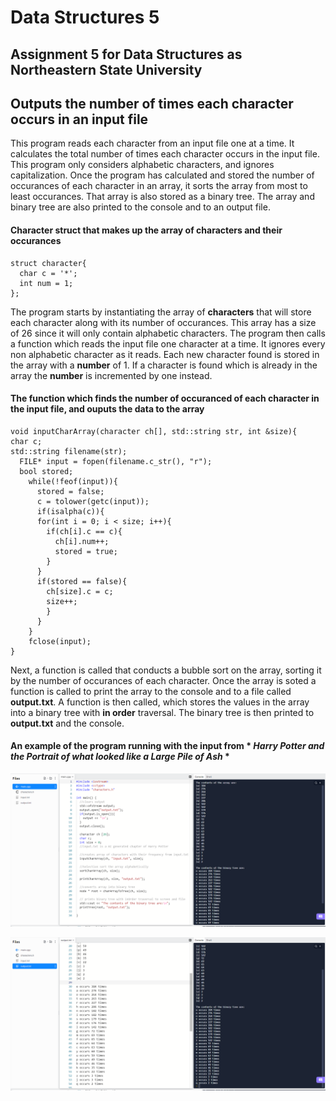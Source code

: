 # Data Structures 5
 
## Assignment 5 for Data Structures as Northeastern State University

## Outputs the number of times each character occurs in an input file

This program reads each character from an input file one at a time. It calculates the total number of times each character occurs in the input file. This program only considers alphabetic characters, and ignores capitalization. Once the program has calculated and stored the number of occurances of each character in an array, it sorts the array from most to least occurances. That array is also stored as a binary tree. The array and binary tree are also printed to the console and to an output file.

#### Character struct that makes up the array of characters and their occurances
```
struct character{
  char c = '*';
  int num = 1;
};
```

The program starts by instantiating the array of **characters** that will store each character along with its number of occurances. This array has a size of 26 since it will only contain alphabetic characters. The program then calls a function which reads the input file one character at a time. It ignores every non alphabetic character as it reads. Each new character found is stored in the array with a **number** of 1. If a character is found which is already in the array the **number** is incremented by one instead.

#### The function which finds the number of occuranced of each character in the input file, and ouputs the data to the array
```
void inputCharArray(character ch[], std::string str, int &size){
char c;
std::string filename(str);
  FILE* input = fopen(filename.c_str(), "r");
  bool stored;
    while(!feof(input)){
      stored = false;
      c = tolower(getc(input));
      if(isalpha(c)){
      for(int i = 0; i < size; i++){
        if(ch[i].c == c){
          ch[i].num++;
          stored = true;
        }
      }
      if(stored == false){
        ch[size].c = c;
        size++;
        }
      }
    }
    fclose(input);
}
```

Next, a function is called that conducts a bubble sort on the array, sorting it by the number of occurances of each character. Once the array is soted a function is called to print the array to the console and to a file called **output.txt**. A function is then called, which stores the values in the array into a binary tree with **in order** traversal. The binary tree is then printed to **output.txt** and the console.

#### An example of the program running with the input from * *Harry Potter and the Portrait of what looked like a Large Pile of Ash* * 
![](images/DS5,1.png)

![](images/DS5,2.png)
